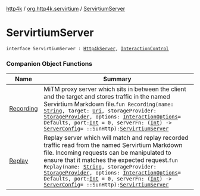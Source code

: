 [http4k](../../index.md) / [org.http4k.servirtium](../index.md) / [ServirtiumServer](./index.md)

# ServirtiumServer

`interface ServirtiumServer : `[`Http4kServer`](../../org.http4k.server/-http4k-server/index.md)`, `[`InteractionControl`](../-interaction-control/index.md)

### Companion Object Functions

| Name | Summary |
|---|---|
| [Recording](-recording.md) | MiTM proxy server which sits in between the client and the target and stores traffic in the named Servirtium Markdown file.`fun Recording(name: `[`String`](https://kotlinlang.org/api/latest/jvm/stdlib/kotlin/-string/index.html)`, target: `[`Uri`](../../org.http4k.core/-uri/index.md)`, storageProvider: `[`StorageProvider`](../-storage-provider.md)`, options: `[`InteractionOptions`](../-interaction-options/index.md)` = Defaults, port: `[`Int`](https://kotlinlang.org/api/latest/jvm/stdlib/kotlin/-int/index.html)` = 0, serverFn: (`[`Int`](https://kotlinlang.org/api/latest/jvm/stdlib/kotlin/-int/index.html)`) -> `[`ServerConfig`](../../org.http4k.server/-server-config/index.md)` = ::SunHttp): `[`ServirtiumServer`](./index.md) |
| [Replay](-replay.md) | Replay server which will match and replay recorded traffic read from the named Servirtium Markdown file. Incoming requests can be manipulated to ensure that it matches the expected request.`fun Replay(name: `[`String`](https://kotlinlang.org/api/latest/jvm/stdlib/kotlin/-string/index.html)`, storageProvider: `[`StorageProvider`](../-storage-provider.md)`, options: `[`InteractionOptions`](../-interaction-options/index.md)` = Defaults, port: `[`Int`](https://kotlinlang.org/api/latest/jvm/stdlib/kotlin/-int/index.html)` = 0, serverFn: (`[`Int`](https://kotlinlang.org/api/latest/jvm/stdlib/kotlin/-int/index.html)`) -> `[`ServerConfig`](../../org.http4k.server/-server-config/index.md)` = ::SunHttp): `[`ServirtiumServer`](./index.md) |
